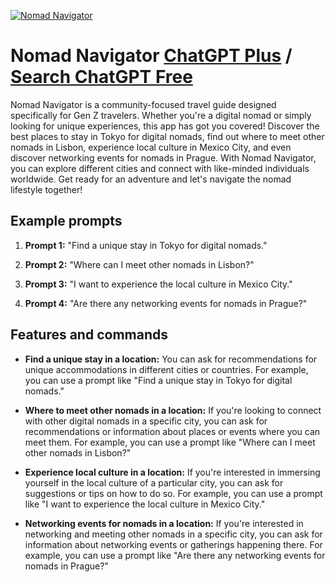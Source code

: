 
[![Nomad Navigator](https://files.oaiusercontent.com/file-lTJNJvoAzpCh8VYzSlBVwiCz?se=2123-10-17T17%3A42%3A26Z&sp=r&sv=2021-08-06&sr=b&rscc=max-age%3D31536000%2C%20immutable&rscd=attachment%3B%20filename%3D42517f76-7ddf-477a-8a6b-77bfff6476a2.png&sig=%2BccttXSDi/XcATg5jw/8SOssoiAaqwQ670tQk4VeQT0%3D)](https://chat.openai.com/g/g-LJ1ueB3iy-nomad-navigator)

# Nomad Navigator [ChatGPT Plus](https://chat.openai.com/g/g-LJ1ueB3iy-nomad-navigator) / [Search ChatGPT Free](https://gptcall.net/index.html#/?search=Nomad%20Navigator)

Nomad Navigator is a community-focused travel guide designed specifically for Gen Z travelers. Whether you're a digital nomad or simply looking for unique experiences, this app has got you covered! Discover the best places to stay in Tokyo for digital nomads, find out where to meet other nomads in Lisbon, experience local culture in Mexico City, and even discover networking events for nomads in Prague. With Nomad Navigator, you can explore different cities and connect with like-minded individuals worldwide. Get ready for an adventure and let's navigate the nomad lifestyle together!

## Example prompts

1. **Prompt 1:** "Find a unique stay in Tokyo for digital nomads."

2. **Prompt 2:** "Where can I meet other nomads in Lisbon?"

3. **Prompt 3:** "I want to experience the local culture in Mexico City."

4. **Prompt 4:** "Are there any networking events for nomads in Prague?"


## Features and commands

- **Find a unique stay in a location:** You can ask for recommendations for unique accommodations in different cities or countries. For example, you can use a prompt like "Find a unique stay in Tokyo for digital nomads."

- **Where to meet other nomads in a location:** If you're looking to connect with other digital nomads in a specific city, you can ask for recommendations or information about places or events where you can meet them. For example, you can use a prompt like "Where can I meet other nomads in Lisbon?"

- **Experience local culture in a location:** If you're interested in immersing yourself in the local culture of a particular city, you can ask for suggestions or tips on how to do so. For example, you can use a prompt like "I want to experience the local culture in Mexico City."

- **Networking events for nomads in a location:** If you're interested in networking and meeting other nomads in a specific city, you can ask for information about networking events or gatherings happening there. For example, you can use a prompt like "Are there any networking events for nomads in Prague?"


